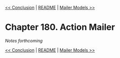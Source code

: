 [&lt;&lt; Conclusion](ch179-conclusion.md) | [README](README.md) | [Mailer Models &gt;&gt;](ch181-mailer-models.md)

# Chapter 180. Action Mailer

*Notes forthcoming*

[&lt;&lt; Conclusion](ch179-conclusion.md) | [README](README.md) | [Mailer Models &gt;&gt;](ch181-mailer-models.md)
